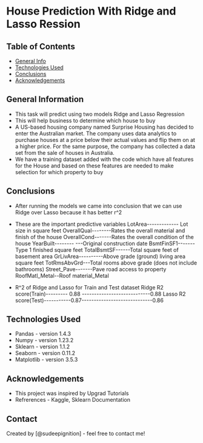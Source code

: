 # House Prediction With Ridge and Lasso Ression

## Table of Contents
* [General Info](#general-information)
* [Technologies Used](#technologies-used)
* [Conclusions](#conclusions)
* [Acknowledgements](#acknowledgements)

<!-- You can include any other section that is pertinent to your problem -->

## General Information
- This task will predict using two models Ridge and Lasso Regression
- This will help business to determine which house to buy
- A US-based housing company named Surprise Housing has decided to enter the Australian market. The company uses data analytics to purchase houses at a price below their actual values and flip them on at a higher price. For the same purpose, the company has collected a data set from the sale of houses in Australia.
- We have a training dataset added with the code which have all features for the House and based on these features are needed to make selection for which property to buy

<!-- You don't have to answer all the questions - just the ones relevant to your project. -->

## Conclusions
- After running the models we came into conclusion that we can use Ridge over Lasso because it has better r^2
- These are the important predictive variables
LotArea------------- Lot size in square feet
OverallQual--------Rates the overall material and finish of the house
OverallCond-------Rates the overall condition of the house
YearBuilt-------- ---Original construction date
BsmtFinSF1-------Type 1 finished square feet
TotalBsmtSF------Total square feet of basement area
GrLivArea----------Above grade (ground) living area square feet
TotRmsAbvGrd---Total rooms above grade (does not include bathrooms)
Street_Pave-------Pave road access to property
RoofMatl_Metal--Roof material_Metal

- R^2 of Ridge and Lasso for Train and Test dataset
Ridge
R2 score(Train)--------- 0.88 ----------------------------0.88
Lasso
R2 score(Test)-----------0.87-----------------------------0.86

<!-- You don't have to answer all the questions - just the ones relevant to your project. -->


## Technologies Used
- Pandas - version 1.4.3
- Numpy - version 1.23.2
- Sklearn - version 1.1.2
- Seaborn - version 0.11.2
- Matplotlib - version 3.5.3

<!-- As the libraries versions keep on changing, it is recommended to mention the version of library used in this project -->

## Acknowledgements
- This project was inspired by Upgrad Tutorials
- Refrerences - Kaggle, Sklearn Documentation

## Contact
Created by [@sudeepignition] - feel free to contact me!
